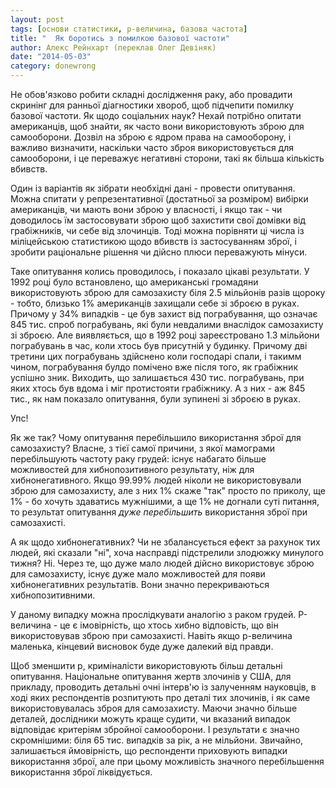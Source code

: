 ```yaml
---
layout: post
tags: [основи статистики, р-величина, базова частота]
title: "  Як боротись з помилкою базової частоти"
author: Алекс Рейнхарт (переклав Олег Девіняк)
date: "2014-05-03" 
category: donewrong
---
```


Не обов'язково робити складні дослідження раку, або провадити скринінг для ранньої діагностики хвороб, щоб підчепити помилку базової частоти. Як щодо соціальних наук? Нехай потрібно опитати американців, щоб знайти, як часто вони використовують зброю для самооборони. Дозвіл на зброю є ядром права на самооборону, і важливо визначити, наскільки часто зброя використовується для самооборони, і це переважує негативні сторони, такі як більша кількість вбивств.

Один із варіантів як зібрати необхідні дані - провести опитування. Можна спитати у репрезентативної (достатньої за розміром) вибірки американців, чи мають вони зброю у власності, і якщо так - чи доводилось їм застосовувати зброю щоб захистити свої домівки від грабіжників, чи себе від злочинців. Тоді можна порівняти ці числа із міліцейською статистикою щодо вбивств із застосуванням зброї, і зробити раціональне рішення чи дійсно плюси переважують мінуси.

Таке опитування колись проводилось, і показало цікаві результати. У 1992 році було встановлено, що американські громадяни використовують зброю для самозахисту біля 2.5 мільйонів разів щороку - тобто, близько 1% американців захищали себе зі зброєю в руках. Причому у 34% випадків - це був захист від пограбування, що означає 845 тис. спроб пограбувань, які були невдалими внаслідок самозахисту зі зброєю. Але виявляється, що в 1992 році зареєстровано 1.3 мільйони пограбувань в час, коли хтось був присутній у будинку. Причому дві третини цих пограбувань здійснено коли господарі спали, і такимм чином, пограбування булдо помічено вже після того, як грабіжник успішно зник. Виходить, що залишається 430 тис. пограбувань, при яких хтось був вдома і міг протистояти грабіжнику. А з них - аж 845 тис., як нам показало опитування, були зупинені зі зброєю в руках.

Упс!

Як же так? Чому опитування перебільшило використання зброї для самозахисту? Власне, з тієї самої причини, з якої мамограми перебільшують частоту раку грудей: існує набагато більше можливостей для хибнопозитивного результату, ніж для хибнонегативного. Якщо 99.99% людей ніколи не використовували зброю для самозахисту, але з них 1% скаже "так" просто по приколу, ще 1% - бо хочуть здаватись мужнішими, а ще 1% не догнали суті питання, то результат опитування *дуже перебільшить* використання зброї при самозахисті.

А як щодо хибнонегативних? Чи не збалансується ефект за рахунок тих людей, які сказали "ні", хоча насправді підстрелили злодюжку минулого тижня? Ні. Через те, що дуже мало людей дійсно використовує зброю для самозахисту, існує дуже мало можливостей для появи хибнонегативних результатів. Вони значно перекриваються хибнопозитивними.

У даному випадку можна прослідкувати аналогію з раком грудей. Р-величина - це є імовірність, що хтось хибно відповість, що він використовував зброю при самозахисті. Навіть якщо р-величина маленька, кінцевий висновок буде дуже далекий від правди.

Щоб зменшити р, криміналісти використовують більш детальні опитування. Національне опитування жертв злочинів у США, для прикладу, проводить детальні очні інтерв'ю із залученням науковців, в ході яких респондентів розпитують про деталі тих злочинів, і як саме використовувалась зброя для самозахисту. Маючи значно більше деталей, дослідники можуть краще судити, чи вказаний випадок відповідає критеріям збройної самооборони. І результати є значно скромнішими: біля 65 тис. випадків за рік, а не мільйони. Звичайно, залишається ймовірність, що респонденти приховують випадки використання зброї, але при цьому можливість значного перебільшення використання зброї ліквідується.
